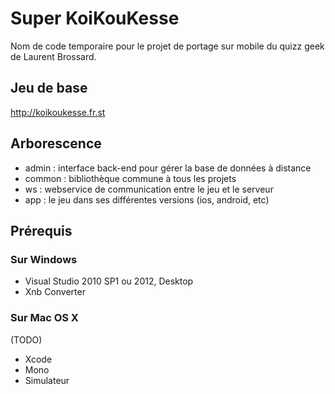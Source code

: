 ﻿# Super KoiKouKesse

Nom de code temporaire pour le projet de portage sur mobile du quizz geek de Laurent Brossard.

## Jeu de base

http://koikoukesse.fr.st

## Arborescence

* admin  : interface back-end pour gérer la base de données à distance
* common  : bibliothèque commune à tous les projets
* ws  : webservice de communication entre le jeu et le serveur
* app : le jeu dans ses différentes versions (ios, android, etc)

## Prérequis

### Sur Windows

* Visual Studio 2010 SP1 ou 2012, Desktop
* Xnb Converter

### Sur Mac OS X

(TODO)
* Xcode
* Mono
* Simulateur
